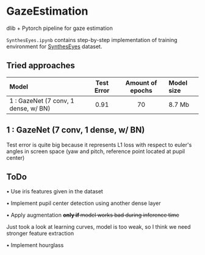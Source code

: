 # GazeEstimation
dlib + Pytorch pipeline for gaze estimation

`SynthesEyes.ipynb` contains step-by-step implementation of 
training environment for [SynthesEyes](https://www.cl.cam.ac.uk/research/rainbow/projects/syntheseyes/) dataset.

## Tried approaches
| Model                                  | Test Error                    | Amount of epochs                       | Model size     |
|:---------------------------------------|:-----------------------------:|:--------------------------------------:|:---------------|
|1 : GazeNet (7 conv, 1 dense, w/ BN)       |           0.91                | 70                                     | 8.7 Mb         |

## 1 : GazeNet (7 conv, 1 dense, w/ BN) 
Test error is quite big because it represents L1 loss with respect to euler's angles in screen space 
(yaw and pitch, reference point located at pupil center) 
## ToDo

• Use iris features given in the dataset 

• Implement pupil center detection using another dense layer

• Apply augmentation <s> <b> only if </b> model works bad during inference time </s> 

Just took a look at learning curves, model is too weak, so
I think we need stronger feature extraction

• Implement hourglass 

